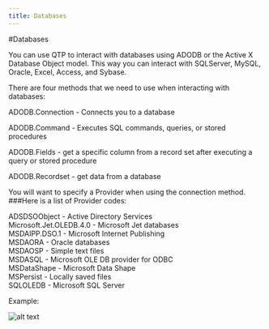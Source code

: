 ```yaml
---
title: Databases
---
```


#Databases

You can use QTP to interact with databases using ADODB or the Active X Database Object model. This way you can interact with SQLServer, MySQL, Oracle, Excel, Access, and Sybase.

There are four methods that we need to use when interacting with databases:

ADODB.Connection - Connects you to a database

ADODB.Command - Executes  SQL commands, queries, or stored procedures

ADODB.Fields - get a specific column from a record set after executing a query or stored procedure

ADODB.Recordset - get data from a database

You will want to specify a Provider when using the connection method. 
###Here is a list of Provider codes:

ADSDSOObject -	Active Directory Services <br />
Microsoft.Jet.OLEDB.4.0	- Microsoft Jet databases <br />
MSDAIPP.DSO.1	- Microsoft Internet Publishing <br />
MSDAORA	- Oracle databases <br />
MSDAOSP	- Simple text files <br />
MSDASQL	- Microsoft OLE DB provider for ODBC <br />
MSDataShape	- Microsoft Data Shape <br />
MSPersist	- Locally saved files <br />
SQLOLEDB	- Microsoft SQL Server <br />

Example:

![alt text](https://cloud.githubusercontent.com/assets/10998057/10433044/bf0783c0-70d4-11e5-9a2a-9f6b718f1032.PNG "Database")
